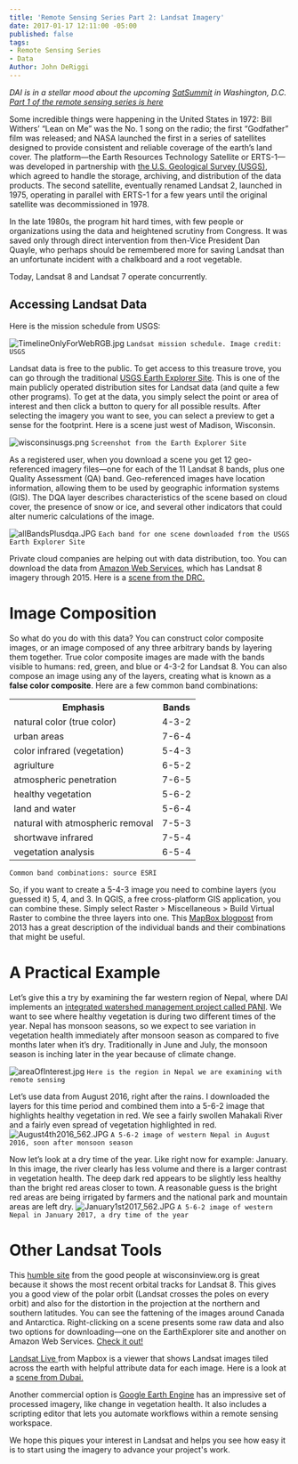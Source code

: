 ```yaml
---
title: 'Remote Sensing Series Part 2: Landsat Imagery'
date: 2017-01-17 12:11:00 -05:00
published: false
tags:
- Remote Sensing Series
- Data
Author: John DeRiggi
---
```


*DAI is in a stellar mood about the upcoming [SatSummit](https://satsummit.io/) in Washington, D.C. [Part 1 of the remote sensing series is here](https://dai-global-digital.com/remote-sensing-of-the-earth.html)*

Some incredible things were happening in the United States in 1972: Bill Withers’ “Lean on Me” was the No. 1 song on the radio; the first “Godfather” film was released; and NASA launched the first in a series of satellites designed to provide consistent and reliable coverage of the earth’s land cover. The platform—the Earth Resources Technology Satellite or ERTS-1—was developed in partnership with [the U.S. Geological Survey (USGS)](https://www.usgs.gov/), which agreed to handle the storage, archiving, and distribution of the data products. The second satellite, eventually renamed Landsat 2, launched in 1975, operating in parallel with ERTS-1 for a few years until the original satellite was decommissioned in 1978.

In the late 1980s, the program hit hard times, with few people or organizations using the data and heightened scrutiny from Congress. It was saved only through direct intervention from then-Vice President Dan Quayle, who perhaps should be remembered more for saving Landsat than an unfortunate incident with a chalkboard and a root vegetable.

Today, Landsat 8 and Landsat 7 operate concurrently.

<!-- more -->

## Accessing Landsat Data

Here is the mission schedule from USGS:

![TimelineOnlyForWebRGB.jpg](/uploads/TimelineOnlyForWebRGB.jpg)
`Landsat mission schedule. Image credit: USGS`

Landsat data is free to the public. To get access to this treasure trove, you can go through the traditional [USGS Earth Explorer Site](https://earthexplorer.usgs.gov/). This is one of the main publicly operated distribution sites for Landsat data (and quite a few other programs). To get at the data, you simply select the point or area of interest and then click a button to query for all possible results. After selecting the imagery you want to see, you can select a preview to get a sense for the footprint. Here is a scene just west of Madison, Wisconsin.

![wisconsinusgs.png](/uploads/wisconsinusgs.png)
`Screenshot from the Earth Explorer Site`

As a registered user, when you download a scene you get 12 geo-referenced imagery files—one for each of the 11 Landsat 8 bands, plus one Quality Assessment (QA) band. Geo-referenced images have location information, allowing them to be used by  geographic information systems (GIS). The DQA layer describes characteristics of the scene based on cloud cover, the presence of snow or ice, and several other indicators that could alter numeric calculations of the image.

![allBandsPlusdqa.JPG](/uploads/allBandsPlusdqa.JPG)
`Each band for one scene downloaded from the USGS Earth Explorer Site`

Private cloud companies are helping out with data distribution, too. You can download the data from [Amazon Web Services](https://pages.awscloud.com/public-data-sets-landsat.html), which has Landsat 8 imagery through 2015. Here is a [scene from the DRC.](http://landsat-pds.s3.amazonaws.com/L8/173/061/LC81730612016171LGN00/index.html)

# Image Composition

So what do you do with this data? You can construct color composite images, or an image composed of any three arbitrary bands by layering them together. True color composite images are made with the bands visible to humans: red, green, and blue or 4-3-2 for Landsat 8. You can also compose an image using any of the layers, creating what is known as a **false color composite**. Here are a few common band combinations:

<table>
<tr>
<th>Emphasis</th> <th>Bands</th>
</tr>

<tr>
<td>natural color (true color)</td><td>4-3-2</td>
</tr>

<tr>
<td>urban areas</td><td>7-6-4</td>
</tr>

<tr>
<td>color infrared (vegetation)</td><td>5-4-3</td>
</tr>

<tr>
<td>agriulture</td><td>6-5-2</td>
</tr>

<tr>
<td>atmospheric penetration</td><td>7-6-5</td>
</tr>

<tr>
<td>healthy vegetation</td><td>5-6-2</td>
</tr>

<tr>
<td>land and water</td><td>5-6-4</td>
</tr>

<tr>
<td>natural with atmospheric removal</td><td>7-5-3</td>
</tr>

<tr>
<td>shortwave infrared</td><td>7-5-4</td>
</tr>

<tr>
<td>vegetation analysis</td><td>6-5-4</td>
</tr>

</table>

`Common band combinations: source ESRI`

So, if you want to create a 5-4-3 image you need to combine layers (you guessed it) 5, 4, and 3. In QGIS, a free cross-platform GIS application, you can combine these. Simply select Raster > Miscellaneous > Build Virtual Raster to combine the three layers into one. This [MapBox blogpost](https://www.mapbox.com/blog/putting-landsat-8-bands-to-work/) from 2013 has a great description of the individual bands and their combinations that might be useful.

# A Practical Example

Let’s give this a try by examining the far western region of Nepal, where DAI implements an [integrated watershed management project called PANI](https://www.dai.com/our-work/projects/Nepal-Program-for-Aquatic-Natural-Resources-Improvement-PANI). We want to see where healthy vegetation is during two different times of the year. Nepal has monsoon seasons, so we expect to see variation in vegetation health immediately after monsoon season as compared to five months later when it’s dry. Traditionally in June and July, the monsoon season is inching later in the year because of climate change.

![areaOfInterest.jpg](/uploads/areaOfInterest.jpg)
`Here is the region in Nepal we are examining with remote sensing`

Let’s use data from August 2016, right after the rains. I downloaded the layers for this time period and combined them into a 5-6-2 image that highlights healthy vegetation in red. We see a fairly swollen Mahakali River and a fairly even spread of vegetation highlighted in red.
![August4th2016_562.JPG](/uploads/August4th2016_562.JPG)
`A 5-6-2 image of western Nepal in August 2016, soon after monsoon season`

Now let’s look at a dry time of the year. Like right now for example: January. In this image, the river clearly has less volume and there is a larger contrast in vegetation health. The deep dark red appears to be slightly less healthy than the bright red areas closer to town. A reasonable guess is the bright red areas are being irrigated by farmers and the national park and mountain areas are left dry.
![January1st2017_562.JPG](/uploads/January1st2017_562.JPG)
`A 5-6-2 image of western Nepal in January 2017, a dry time of the year`

# Other Landsat Tools

This [humble site](http://wisconsinview.org/imagery/viewer.php?products=lsat8-llook-fc,wrs2-land.-44&timespan=-16d,-1d&timestep=1d) from the good people at wisconsinview.org is great because it shows the most recent orbital tracks for Landsat 8. This gives you a good view of the polar orbit (Landsat crosses the poles on every orbit) and also for the distortion in the projection at the northern and southern latitudes. You can see the fattening of the images around Canada and Antarctica. Right-clicking on a scene presents some raw data and also two options for downloading—one on the EarthExplorer site and another on Amazon Web Services. [Check it out!](http://wisconsinview.org/imagery/viewer.php?products=lsat8-llook-fc,wrs2-land.-44&timespan=-16d,-1d&timestep=1d)

[Landsat Live ](https://www.mapbox.com/bites/00145/#8/39.996/25.131)from Mapbox is a viewer that shows Landsat images tiled across the earth with helpful attribute data for each image. Here is a look at a [scene from Dubai.](https://www.mapbox.com/bites/00145/#11/25.0411/55.3546)

Another commercial option is [Google Earth Engine](https://explorer.earthengine.google.com/#workspace) has an impressive set of processed imagery, like change in vegetation health. It also includes a scripting editor that lets you automate workflows within a remote sensing workspace.

We hope this piques your interest in Landsat and helps you see how easy it is to start using the imagery to advance your project's work.